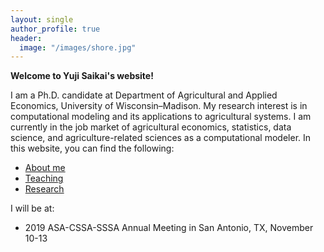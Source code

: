 ```yaml
---
layout: single
author_profile: true
header:
  image: "/images/shore.jpg"
---
```


**Welcome to Yuji Saikai's website!**

I am a Ph.D. candidate at Department of Agricultural and Applied Economics, University of Wisconsin–Madison. My research interest is in computational modeling and its applications to agricultural systems. I am currently in the job market of agricultural economics, statistics, data science, and agriculture-related sciences as a computational modeler. In this website, you can find the following:
- [About me](/about/)
- [Teaching](/teaching/)
- [Research](/research/)

I will be at:
- 2019 ASA-CSSA-SSSA Annual Meeting in San Antonio, TX, November 10-13
